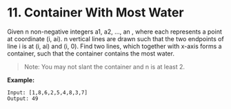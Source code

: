 # 11.  Container With Most Water

Given n non-negative integers a1, a2, ..., an , where each represents a point at coordinate (i, ai). n vertical lines are drawn such that the two endpoints of line i is at (i, ai) and (i, 0). Find two lines, which together with x-axis forms a container, such that the container contains the most water.

>Note: You may not slant the container and n is at least 2.

**Example:**

    Input: [1,8,6,2,5,4,8,3,7]
    Output: 49